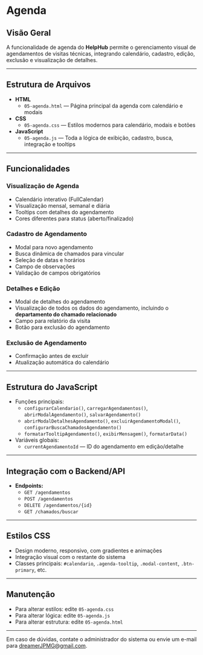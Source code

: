 # Agenda

## Visão Geral

A funcionalidade de agenda do **HelpHub** permite o gerenciamento visual de agendamentos de visitas técnicas, integrando calendário, cadastro, edição, exclusão e visualização de detalhes.

---

## Estrutura de Arquivos

- **HTML**
  - `05-agenda.html` — Página principal da agenda com calendário e modais
- **CSS**
  - `05-agenda.css` — Estilos modernos para calendário, modais e botões
- **JavaScript**
  - `05-agenda.js` — Toda a lógica de exibição, cadastro, busca, integração e tooltips

---

## Funcionalidades

### Visualização de Agenda

- Calendário interativo (FullCalendar)
- Visualização mensal, semanal e diária
- Tooltips com detalhes do agendamento
- Cores diferentes para status (aberto/finalizado)

### Cadastro de Agendamento

- Modal para novo agendamento
- Busca dinâmica de chamados para vincular
- Seleção de datas e horários
- Campo de observações
- Validação de campos obrigatórios

### Detalhes e Edição

- Modal de detalhes do agendamento
- Visualização de todos os dados do agendamento, incluindo o **departamento do chamado relacionado**
- Campo para relatório da visita
- Botão para exclusão do agendamento

### Exclusão de Agendamento

- Confirmação antes de excluir
- Atualização automática do calendário

---

## Estrutura do JavaScript

- Funções principais:
  - `configurarCalendario()`, `carregarAgendamentos()`, `abrirModalAgendamento()`, `salvarAgendamento()`
  - `abrirModalDetalhesAgendamento()`, `excluirAgendamentoModal()`, `configurarBuscaChamadosAgendamento()`
  - `formatarTooltipAgendamento()`, `exibirMensagem()`, `formatarData()`
- Variáveis globais:
  - `currentAgendamentoId` — ID do agendamento em edição/detalhe

---

## Integração com o Backend/API

- **Endpoints:**
  - `GET /agendamentos`
  - `POST /agendamentos`
  - `DELETE /agendamentos/{id}`
  - `GET /chamados/buscar`

---

## Estilos CSS

- Design moderno, responsivo, com gradientes e animações
- Integração visual com o restante do sistema
- Classes principais: `#calendario`, `.agenda-tooltip`, `.modal-content`, `.btn-primary`, etc.

---

## Manutenção

- Para alterar estilos: edite `05-agenda.css`
- Para alterar lógica: edite `05-agenda.js`
- Para alterar estrutura: edite `05-agenda.html`

---

Em caso de dúvidas, contate o administrador do sistema ou envie um e-mail para dreamerJPMG@gmail.com. 